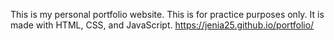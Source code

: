 This is my personal portfolio website. This is for practice purposes only. It is made with HTML, CSS, and JavaScript.
 https://jenia25.github.io/portfolio/

